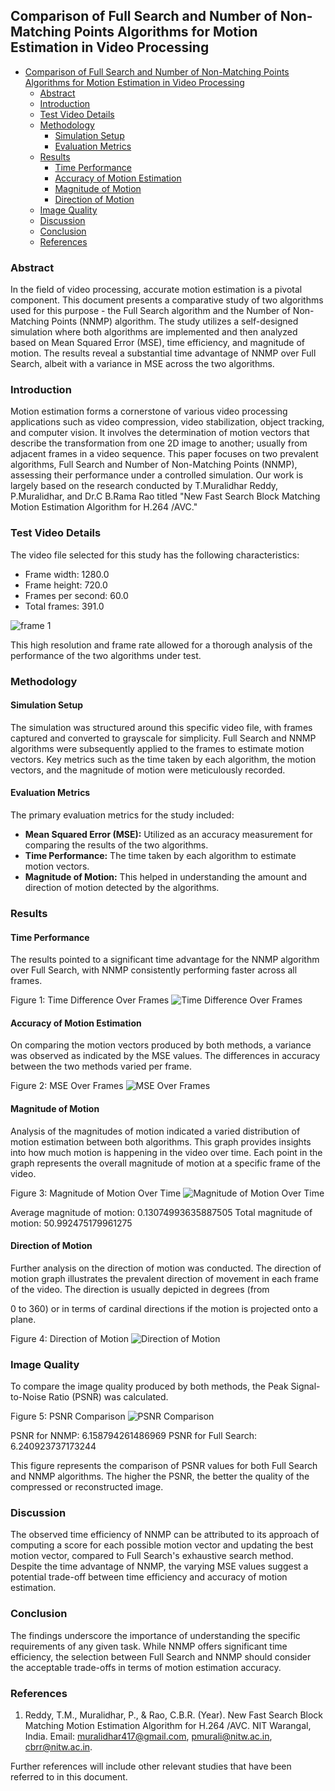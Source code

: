 ## Comparison of Full Search and Number of Non-Matching Points Algorithms for Motion Estimation in Video Processing
<!-- TOC -->
  * [Comparison of Full Search and Number of Non-Matching Points Algorithms for Motion Estimation in Video Processing](#comparison-of-full-search-and-number-of-non-matching-points-algorithms-for-motion-estimation-in-video-processing)
    * [Abstract](#abstract)
    * [Introduction](#introduction)
    * [Test Video Details](#test-video-details)
    * [Methodology](#methodology)
      * [Simulation Setup](#simulation-setup)
      * [Evaluation Metrics](#evaluation-metrics)
    * [Results](#results)
      * [Time Performance](#time-performance)
      * [Accuracy of Motion Estimation](#accuracy-of-motion-estimation)
      * [Magnitude of Motion](#magnitude-of-motion)
      * [Direction of Motion](#direction-of-motion)
    * [Image Quality](#image-quality)
    * [Discussion](#discussion)
    * [Conclusion](#conclusion)
    * [References](#references)
<!-- TOC -->
### Abstract
In the field of video processing, accurate motion estimation is a pivotal component. This document presents a comparative study of two algorithms used for this purpose - the Full Search algorithm and the Number of Non-Matching Points (NNMP) algorithm. The study utilizes a self-designed simulation where both algorithms are implemented and then analyzed based on Mean Squared Error (MSE), time efficiency, and magnitude of motion. The results reveal a substantial time advantage of NNMP over Full Search, albeit with a variance in MSE across the two algorithms.

### Introduction
Motion estimation forms a cornerstone of various video processing applications such as video compression, video stabilization, object tracking, and computer vision. It involves the determination of motion vectors that describe the transformation from one 2D image to another; usually from adjacent frames in a video sequence. This paper focuses on two prevalent algorithms, Full Search and Number of Non-Matching Points (NNMP), assessing their performance under a controlled simulation. Our work is largely based on the research conducted by T.Muralidhar Reddy, P.Muralidhar, and Dr.C B.Rama Rao titled "New Fast Search Block Matching Motion Estimation Algorithm for H.264 /AVC."

### Test Video Details

The video file selected for this study has the following characteristics:

- Frame width: 1280.0
- Frame height: 720.0
- Frames per second: 60.0
- Total frames: 391.0

![frame 1](video_first_frame.png)

This high resolution and frame rate allowed for a thorough analysis of the performance of the two algorithms under test.

### Methodology

#### Simulation Setup
The simulation was structured around this specific video file, with frames captured and converted to grayscale for simplicity. Full Search and NNMP algorithms were subsequently applied to the frames to estimate motion vectors. Key metrics such as the time taken by each algorithm, the motion vectors, and the magnitude of motion were meticulously recorded.

#### Evaluation Metrics
The primary evaluation metrics for the study included:
- **Mean Squared Error (MSE):** Utilized as an accuracy measurement for comparing the results of the two algorithms.
- **Time Performance:** The time taken by each algorithm to estimate motion vectors.
- **Magnitude of Motion:** This helped in understanding the amount and direction of motion detected by the algorithms.

### Results

#### Time Performance
The results pointed to a significant time advantage for the NNMP algorithm over Full Search, with NNMP consistently performing faster across all frames.

Figure 1: Time Difference Over Frames
![Time Difference Over Frames](TimeDifferenceOverFrames.png)

#### Accuracy of Motion Estimation
On comparing the motion vectors produced by both methods, a variance was observed as indicated by the MSE values. The differences in accuracy between the two methods varied per frame.

Figure 2: MSE Over Frames
![MSE Over Frames](MSEOverFrames.png)

#### Magnitude of Motion
Analysis of the magnitudes of motion indicated a varied distribution of motion estimation between both algorithms. This graph provides insights into how much motion is happening in the video over time. Each point in the graph represents the overall magnitude of motion at a specific frame of the video.

Figure 3: Magnitude of Motion Over Time
![Magnitude of Motion Over Time](MagnitudeOfMotionOverTime.png)

Average magnitude of motion: 0.13074993635887505
Total magnitude of motion: 50.992475179961275

#### Direction of Motion
Further analysis on the direction of motion was conducted. The direction of motion graph illustrates the prevalent direction of movement in each frame of the video. The direction is usually depicted in degrees (from 

0 to 360) or in terms of cardinal directions if the motion is projected onto a plane.

Figure 4: Direction of Motion
![Direction of Motion](DirectionOfMotion.png)

### Image Quality
To compare the image quality produced by both methods, the Peak Signal-to-Noise Ratio (PSNR) was calculated.

Figure 5: PSNR Comparison
![PSNR Comparison](PSNRComparison.png)

PSNR for NNMP: 6.158794261486969
PSNR for Full Search: 6.240923737173244

This figure represents the comparison of PSNR values for both Full Search and NNMP algorithms. The higher the PSNR, the better the quality of the compressed or reconstructed image.

### Discussion
The observed time efficiency of NNMP can be attributed to its approach of computing a score for each possible motion vector and updating the best motion vector, compared to Full Search's exhaustive search method. Despite the time advantage of NNMP, the varying MSE values suggest a potential trade-off between time efficiency and accuracy of motion estimation.

### Conclusion
The findings underscore the importance of understanding the specific requirements of any given task. While NNMP offers significant time efficiency, the selection between Full Search and NNMP should consider the acceptable trade-offs in terms of motion estimation accuracy.

### References
1. Reddy, T.M., Muralidhar, P., & Rao, C.B.R. (Year). New Fast Search Block Matching Motion Estimation Algorithm for H.264 /AVC. NIT Warangal, India. Email: muralidhar417@gmail.com, pmurali@nitw.ac.in, cbrr@nitw.ac.in. 

Further references will include other relevant studies that have been referred to in this document.
